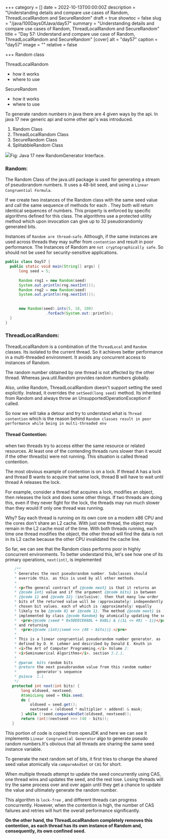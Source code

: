 +++
category = []
date = 2022-10-13T00:00:00Z
description = "Understanding details and compare use cases  of Random, ThreadLocalRandom and SecureRandom"
draft = true
showtoc = false
slug = "/java/100DaysOfJava/day57"
summary = "Understanding details and compare use cases  of Random, ThreadLocalRandom and SecureRandom"
title = "Day 57: Understand and compare use case of Random, ThreadLocalRandom and SecureRandom"
[cover]
alt = "day57"
caption = "day57"
image = ""
relative = false

+++
Random class

ThreadLocalRandom

* how it works
* where to use

SecureRandom

* how it works
* where to use

To generate random numbers in java there are 4 given ways by the api. In java 17 new generic api and some other api's was introduced.

1. Random Class
2. ThreadLocalRandom Class
3. SecureRandom Class
4. SplitabbleRandom Class

![](https://www.baeldung.com/wp-content/uploads/2022/01/2022-01-02-09_17_03-rng_old_api.png-_-Fotografije.png)Fig: Java 17 new RandomGenerator Interface.

### Random:

The Random Class of the java.util package is used for generating a stream of pseudorandom numbers. It uses a 48-bit seed, and using a `Linear Congruential Formula`.

If we create two instances of the Random class with the same seed value and call the same sequence of methods for each . They both will return identical sequences of numbers. This property is enforced by specific algorithms defined for this class. The algorithms use a protected utility method which upon invocation can give up to 32 pseudorandomly generated bits.

Instances of `Random are thread–safe`. Although, if the same instances are used across threads they may suffer from `contention` and result in poor performance. The Instances of Random are `not cryptographically safe`. So should not be used for security-sensitive applications.

```java
public class Day57 {
  public static void main(String[] args) {
  	  long seed = 5;
      
      Random rng1 = new Random(seed)
      System.out.println(rng.nextInt());
      Random rng2 = new Random(seed)
      System.out.println(rng.nextInt());
      
      
      new Random(seed).ints(5, 10, 100)
                  .forEach(System.out::println);
  }
}
```

### ThreadLocalRandom:

ThreadLocalRandom is a combination of the `ThreadLocal` and `Random` classes. Its isolated to the current thread. So it achieves better performance in a multi-threaded environment. It avoids any concurrent access to instances of Random.

The random number obtained by one thread is not affected by the other thread. Whereas java.util.Random provides random numbers globally.

Also, unlike Random, ThreadLocalRandom doesn't support setting the seed explicitly. Instead, it overrides the `setSeed(long seed)` method. Its inherited from Random and always throw an UnsupportedOperationException if called.


So now we will take a detour and try to understand what is `Thread contention` which is the reason behind `Random classes result in poor performance while being in multi-threaded env`


#### Thread Contention:

when two threads try to access either the same resource or related resources. At least one of the contending threads runs slower than it would if the other thread(s) were not running. This situation is called thread contention.

The most obvious example of contention is on a lock. If thread A has a lock and thread B wants to acquire that same lock, thread B will have to wait until thread A releases the lock.

For example, consider a thread that acquires a lock, modifies an object, then releases the lock and does some other things. If two threads are doing this, even if they never fight for the lock, the threads may run much slower than they would if only one thread was running.

Why? Say each thread is running on its own core on a modern x86 CPU and the cores don't share an L2 cache. With just one thread, the object may remain in the L2 cache most of the time. With both threads running, each time one thread modifies the object, the other thread will find the data is not in its L2 cache because the other CPU invalidated the cache line.

 So far, we can see that the Random class performs poor in highly concurrent environments. To better understand this, let's see how one of its primary operations, `next(int)`, is implemented
 
 ```java
     /**
     * Generates the next pseudorandom number. Subclasses should
     * override this, as this is used by all other methods.
     *
     * <p>The general contract of {@code next} is that it returns an
     * {@code int} value and if the argument {@code bits} is between
     * {@code 1} and {@code 32} (inclusive), then that many low-order
     * bits of the returned value will be (approximately) independently
     * chosen bit values, each of which is (approximately) equally
     * likely to be {@code 0} or {@code 1}. The method {@code next} is
     * implemented by class {@code Random} by atomically updating the seed to
     *  <pre>{@code (seed * 0x5DEECE66DL + 0xBL) & ((1L << 48) - 1)}</pre>
     * and returning
     *  <pre>{@code (int)(seed >>> (48 - bits))}.</pre>
     *
     * This is a linear congruential pseudorandom number generator, as
     * defined by D. H. Lehmer and described by Donald E. Knuth in
     * <i>The Art of Computer Programming,</i> Volume 2:
     * <i>Seminumerical Algorithms</i>, section 3.2.1.
     *
     * @param  bits random bits
     * @return the next pseudorandom value from this random number
     *         generator's sequence
     * @since  1.1
     */
    protected int next(int bits) {
        long oldseed, nextseed;
        AtomicLong seed = this.seed;
        do {
            oldseed = seed.get();
            nextseed = (oldseed * multiplier + addend) & mask;
        } while (!seed.compareAndSet(oldseed, nextseed));
        return (int)(nextseed >>> (48 - bits));
    }
 ```
 
 This portion of code is copied from openJDK and here we can see it implements `Linear Congruential Generator` algo to generate pseudo random numbers.It's obvious that all threads are sharing the same seed instance variable.
 
 To generate the next random set of bits, it first tries to change the shared seed value atomically via `compareAndSet` or `CAS` for short.

When multiple threads attempt to update the seed concurrently using CAS, one thread wins and updates the seed, and the rest lose. Losing threads will try the same process over and over again until they get a chance to update the value and ultimately generate the random number.

This algorithm is `lock-free` , and different threads can progress concurrently. However, when the contention is high, the number of CAS failures and retries will hurt the overall performance significantly.

**On the other hand, the ThreadLocalRandom completely removes this contention, as each thread has its own instance of Random and, consequently, its own confined seed.**

